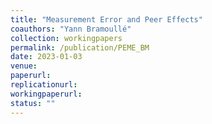 ```yaml
---
title: "Measurement Error and Peer Effects"
coauthors: "Yann Bramoullé"
collection: workingpapers
permalink: /publication/PEME_BM
date: 2023-01-03
venue:
paperurl:
replicationurl:
workingpaperurl:
status: ""
---
```

